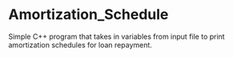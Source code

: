 # Amortization_Schedule
Simple C++ program that takes in variables from input file to print amortization schedules for loan repayment.
